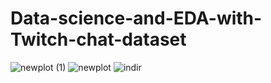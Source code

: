 # Data-science-and-EDA-with-Twitch-chat-dataset
![newplot (1)](https://user-images.githubusercontent.com/97463861/210646085-9d7aab8f-a4e6-4452-9e60-9dcb1c72c942.png)
![newplot](https://user-images.githubusercontent.com/97463861/210646090-ecea1b54-d0f5-4209-b1db-501c2276e8bf.png)
![indir](https://user-images.githubusercontent.com/97463861/210646091-e45b4f28-0531-4d60-9b46-1ced4cac67e4.png)
